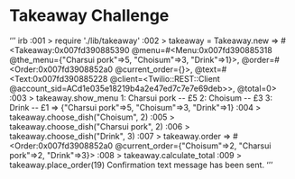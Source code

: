 Takeaway Challenge
==================

‘’’
irb
:001 > require './lib/takeaway'
:002 > takeaway = Takeaway.new
 => #<Takeaway:0x007fd390885390 @menu=#<Menu:0x007fd390885318 @the_menu={"Charsui pork"=>5, "Choisum"=>3, "Drink"=>1}>, @order=#<Order:0x007fd3908852a0 @current_order={}>, @text=#<Text:0x007fd390885228 @client=<Twilio::REST::Client @account_sid=ACd1e035e18219b4a2e47ed7c7e7e69deb>>, @total=0>
:003 > takeaway.show_menu
1: Charsui pork -- £5
2: Choisum -- £3
3: Drink -- £1
 => {"Charsui pork"=>5, "Choisum"=>3, "Drink"=>1}
:004 > takeaway.choose_dish("Choisum", 2)
:005 > takeaway.choose_dish("Charsui pork", 2)
:006 > takeaway.choose_dish("Drink", 3)
:007 > takeaway.order
 => #<Order:0x007fd3908852a0 @current_order={"Choisum"=>2, "Charsui pork"=>2, "Drink"=>3}>
:008 > takeaway.calculate_total
:009 > takeaway.place_order(19)
Confirmation text message has been sent.
‘’’
